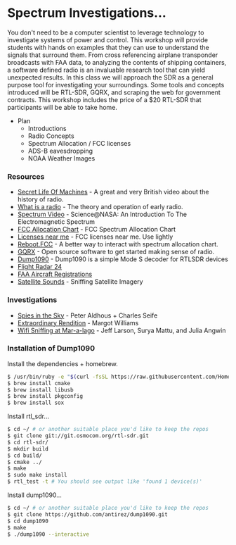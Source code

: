 # Spectrum Investigations...

You don't need to be a computer scientist to leverage technology to investigate systems of power and control. This workshop will provide students with hands on examples that they can use to understand the signals that surround them. From cross referencing airplane transponder broadcasts with FAA data, to analyzing the contents of shipping containers, a software defined radio is an invaluable research tool that can yield unexpected results. In this class we will approach the SDR as a general purpose tool for investigating your surroundings. Some tools and concepts introduced will be RTL-SDR, GQRX, and scraping the web for government contracts. This workshop includes the price of a $20 RTL-SDR that participants will be able to take home.
- Plan
  - Introductions
  - Radio Concepts
  - Spectrum Allocation / FCC licenses
  - ADS-B eavesdropping
  - NOAA Weather Images

### Resources
* [Secret Life Of Machines](https://www.youtube.com/watch?v=2roG4jIjvEk) - A great and very British video about the history of radio. 
* [What is a radio](https://www.youtube.com/watch?v=jqGAneO79lY) - The theory and operation of early radio.
* [Spectrum Video](https://www.youtube.com/watch?v=cfXzwh3KadE) - Science@NASA: An Introduction To The Electromagnetic Spectrum
* [FCC Allocation Chart](https://www.nasa.gov/sites/default/files/thumbnails/image/january_2016_spectrum_wall_chart.jpg) - FCC Spectrum Allocation Chart
* [Licenses near me](https://fcc-licenses-near.me/) - FCC licenses near me.  Use lightly
* [Reboot.FCC](http://reboot.fcc.gov/spectrumdashboard/) - A better way to interact with spectrum allocation chart.
* [GQRX](http://gqrx.dk/) - Open source software to get started making sense of radio.
* [Dump1090](https://github.com/antirez/dump1090) - Dump1090 is a simple Mode S decoder for RTLSDR devices
* [Flight Radar 24](https://www.flightradar24.com/) 
* [FAA Aircraft Registrations](http://registry.faa.gov/aircraftinquiry/name_inquiry.aspx)
* [Satellite Sounds](http://satellite-sounds.dhruvmehrotra.info) - Sniffing Satellite Imagery

### Investigations
* [Spies in the Sky](https://www.buzzfeed.com/peteraldhous/spies-in-the-skies?utm_term=.cn52DRVlOq#.sfe94QxvnX) - Peter Aldhous + Charles Seife
* [Extraordinary Rendition](http://www.nytimes.com/2005/05/31/us/cia-expanding-terror-battle-under-guise-of-charter-flights.html) - Margot Williams
* [Wifi Sniffing at Mar-a-lago](https://gizmodo.com/any-half-decent-hacker-could-break-into-mar-a-lago-we-1795276155) - Jeff Larson, Surya Mattu, and Julia Angwin


### Installation of Dump1090

Install the dependencies + homebrew.

```sh
$ /usr/bin/ruby -e "$(curl -fsSL https://raw.githubusercontent.com/Homebrew/install/master/install)"
$ brew install cmake
$ brew install libusb
$ brew install pkgconfig
$ brew install sox
```
Install rtl_sdr...

```sh
$ cd ~/ # or another suitable place you'd like to keep the repos
$ git clone git://git.osmocom.org/rtl-sdr.git
$ cd rtl-sdr/
$ mkdir build
$ cd build/
$ cmake ../
$ make
$ sudo make install
$ rtl_test -t # You should see output like 'found 1 device(s)'
```
Install dump1090...

```sh
$ cd ~/ # or another suitable place you'd like to keep the repos
$ git clone https://github.com/antirez/dump1090.git
$ cd dump1090
$ make
$ ./dump1090 --interactive
```

